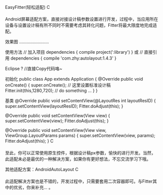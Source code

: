 EasyFitter(轻松适配)
C
 
Android屏幕适配方案，直接对接设计稿参数设置进行开发，过程中，当应用所在设备与设置设计稿有所不同时不需要考虑其转化问题，Fitter将最大限度地完成适配。 

效果图
........................

使用方法 
// 加入项目
dependencies {
 compile project(':library')
}
或
// 直接引用
dependencies {
 compile 'com.zhy:autolayout:1.4.3'
}

Eclipse ? //直接Copy代码咯~

初始化
 public class App extends Application {
     @Override
     public void onCreate() {
         super.onCreate();
         // 这里设置标准设计稿
         Fitter.init(this,1280,720);
         // do something ...
     }
 }

基类
 @Override
public void setContentView(@LayoutRes int layoutResID) {
      super.setContentView(layoutResID);
      Fitter.doAdjust(this);
}

@Override
public void setContentView(View view) {
     super.setContentView(view);
     Fitter.doAdjust(this);
}

@Override
public void setContentView(View view, ViewGroup.LayoutParams params) {
     super.setContentView(view, params);
     Fitter.doAdjust(this);
}
C
 
至此，你可以正常使用原生控件，根据设计稿px参数，愉快的进行开发。当然，此适配未必是最优的一种解决方案，如果你有更好想法，不忘交流学习下哦。 

其他适配方案：AndroidAutoLayout 
C
 
此适配解决方案也是不错的，开发过程中，只需要套用二次容器即可。与Fitter其中的优劣，你来补充... 。
